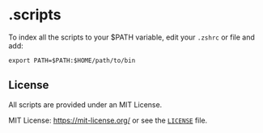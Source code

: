 # .scripts
To index all the scripts to your $PATH variable, edit your `.zshrc` or  file and add:
```
export PATH=$PATH:$HOME/path/to/bin
```

## License

All scripts are provided under an MIT License.

MIT License: <https://mit-license.org/> or see the [`LICENSE`](https://github.com/rnsavinelli/aed/blob/master/LICENSE) file.